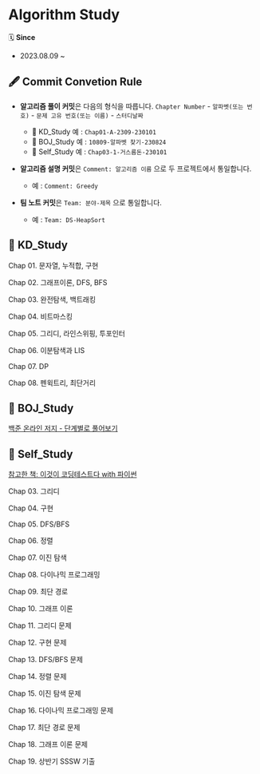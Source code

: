 # Algorithm Study

🗓 **Since**
- 2023.08.09 ~

## 🖋 **Commit Convetion Rule**
- **알고리즘 풀이 커밋**은 다음의 형식을 따릅니다. ``Chapter Number`` - ``알파벳(또는 번호)`` - ``문제 고유 번호(또는 이름)`` - ``스터디날짜``
  - 📂 KD_Study 예 : ``Chap01-A-2309-230101`` 
  - 📂 BOJ_Study 예 : ``10809-알파벳 찾기-230824``
  - 📂 Self_Study 예 : ``Chap03-1-거스름돈-230101``
 
- **알고리즘 설명 커밋**은 ``Comment: 알고리즘 이름`` 으로 두 프로젝트에서 통일합니다.
  - 예 : ``Comment: Greedy``

- **팀 노트 커밋**은 ``Team: 분야-제목`` 으로 통일합니다. 
  - 예 :  ``Team: DS-HeapSort`` 

## 📂 KD_Study
Chap 01. 문자열, 누적합, 구현

Chap 02. 그래프이론, DFS, BFS

Chap 03. 완전탐색, 백트래킹

Chap 04. 비트마스킹

Chap 05. 그리디, 라인스위핑, 투포인터

Chap 06. 이분탐색과 LIS

Chap 07. DP

Chap 08. 펜윅트리, 최단거리

## 📂 BOJ_Study
[백준 온라인 저지 - 단계별로 풀어보기](https://www.acmicpc.net/step)

## 📂 Self_Study
[참고한 책: 이것이 코딩테스트다 with 파이썬](https://www.yes24.com/Product/Goods/91433923)

Chap 03. 그리디

Chap 04. 구현

Chap 05. DFS/BFS

Chap 06. 정렬

Chap 07. 이진 탐색

Chap 08. 다이나믹 프로그래밍

Chap 09. 최단 경로

Chap 10. 그래프 이론

Chap 11. 그리디 문제

Chap 12. 구현 문제

Chap 13. DFS/BFS 문제

Chap 14. 정렬 문제

Chap 15. 이진 탐색 문제

Chap 16. 다이나믹 프로그래밍 문제

Chap 17. 최단 경로 문제

Chap 18. 그래프 이론 문제

Chap 19. 상반기 SSSW 기출
